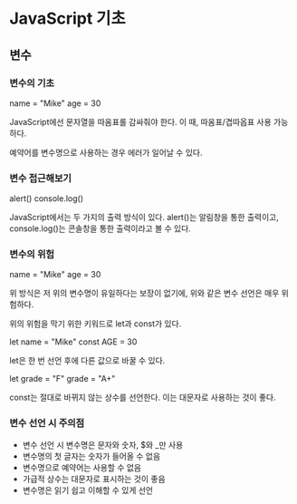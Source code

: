# JavaScript 기초

## 변수

### 변수의 기초

name = "Mike"
age = 30

JavaScript에선 문자열을 따옴표롤 감싸줘야 한다.
이 때, 따옴표/겹따옵표 사용 가능하다.

예약어를 변수명으로 사용하는 경우 에러가 일어날 수 있다.

### 변수 접근해보기

alert()
console.log()

JavaScript에서는 두 가지의 출력 방식이 있다.
alert()는 알림창을 통한 출력이고,
console.log()는 콘솔창을 통한 출력이라고 볼 수 있다.

### 변수의 위험

name = "Mike"
age = 30

위 방식은 저 위의 변수명이 유일하다는 보장이 없기에,
위와 같은 변수 선언은 매우 위험하다.

위의 위험을 막기 위한 키워드로 let과 const가 있다.

let name = "Mike"
const AGE = 30

let은 한 번 선언 후에 다른 값으로 바꿀 수 있다.

let grade = "F"
grade = "A+"

const는 절대로 바뀌지 않는 상수를 선언한다.
이는 대문자로 사용하는 것이 좋다.

### 변수 선언 시 주의점

- 변수 선언 시 변수명은 문자와 숫자, $와 \_만 사용
- 변수명의 첫 글자는 숫자가 들어올 수 없음
- 변수명으로 예약어는 사용할 수 없음
- 가급적 상수는 대문자로 표시하는 것이 좋음
- 변수명은 읽기 쉽고 이해할 수 있게 선언
